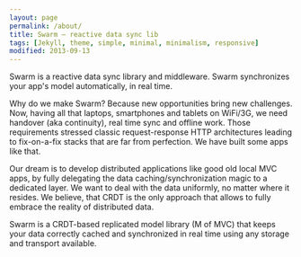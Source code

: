 ```yaml
---
layout: page
permalink: /about/
title: Swarm — reactive data sync lib
tags: [Jekyll, theme, simple, minimal, minimalism, responsive]
modified: 2013-09-13
---
```



Swarm is a reactive data sync library and middleware. Swarm synchronizes your
app\'s model automatically, in real time.

Why do we make Swarm?  Because new opportunities bring new challenges. Now,
having all that laptops, smartphones and tablets on WiFi/3G, we need handover
(aka continuity), real time sync and offline work. Those requirements stressed
classic request-response HTTP architectures leading to fix-on-a-fix stacks that
are far from perfection. We have built some apps like that.

Our dream is to develop distributed applications like good old local MVC apps,
by fully delegating the data caching/synchronization magic to a dedicated
layer. We want to deal with the data uniformly, no matter where it resides. We
believe, that CRDT is the only approach that allows to fully embrace the
reality of distributed data.

Swarm is a CRDT-based replicated model library (M of MVC) that keeps your data
correctly cached and synchronized in real time using any storage and transport
available.


